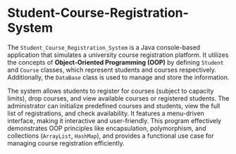 # Student-Course-Registration-System
The `Student_Course_Registration_System` is a Java console-based application that simulates a university course registration platform. It utilizes the concepts of **Object-Oriented Programming (OOP)** by defining `Student` and `Course` classes, which represent students and courses respectively. Additionally, the `DataBase` class is used to manage and store the information. 

The system allows students to register for courses (subject to capacity limits), drop courses, and view available courses or registered students. The administrator can initialize predefined courses and students, view the full list of registrations, and check availability. It features a menu-driven interface, making it interactive and user-friendly. This program effectively demonstrates OOP principles like encapsulation, polymorphism, and collections (`ArrayList`, `HashMap`), and provides a functional use case for managing course registration efficiently.
